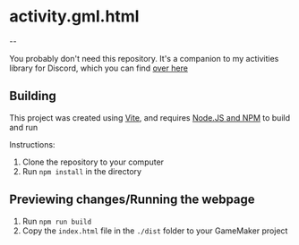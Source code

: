 # activity.gml.html
--

You probably don't need this repository. It's a companion to my activities library for Discord, which you can find [over here](https://github.com/Sidorakh/activity.gml)


## Building

This project was created using [Vite](https://vitejs.dev/), and requires [Node.JS and NPM](https://nodejs.org/en) to build and run

Instructions:

1. Clone the repository to your computer
2. Run `npm install` in the directory

## Previewing changes/Running the webpage

1. Run `npm run build`
2. Copy the `index.html` file in the `./dist` folder to your GameMaker project



